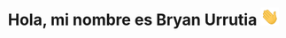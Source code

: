<h1 align="center">Hola, mi nombre es <span>Bryan Urrutia</span> <img
src="https://github.com/Bryan-Urrutia/Bryan-Urrutia/blob/main/images/Hi.gif" height="32" />
</h1>

<!--
**Bryan-Urrutia/Bryan-Urrutia** is a ✨ _special_ ✨ repository because its `README.md` (this file) appears on your GitHub profile.

Here are some ideas to get you started:

- 🔭 I’m currently working on ...
- 🌱 I’m currently learning ...
- 👯 I’m looking to collaborate on ...
- 🤔 I’m looking for help with ...
- 💬 Ask me about ...
- 📫 How to reach me: ...
- 😄 Pronouns: ...
- ⚡ Fun fact: ...
-->
